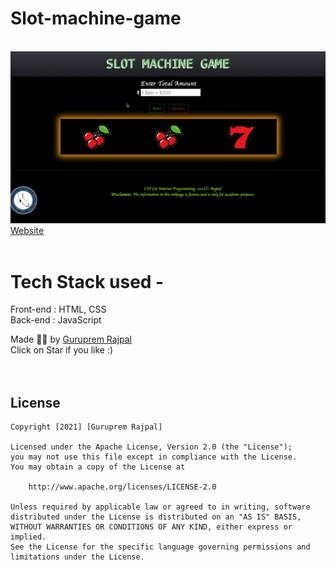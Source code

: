 # Slot-machine-game
<br>
<img src="slotmachine.gif"> </img>
<br>
<a href="https://gurupremrajpal.github.io/Slot-machine-game/Slot-machine-game/index.html"> Website </a>
<br>
<br>

# Tech Stack used - 
Front-end : HTML, CSS <br>
Back-end : JavaScript <br>

Made ✌🏻 by <a href="https://www.linkedin.com/in/guruprem-singh-rajpal-67b486122/"> Guruprem Rajpal </a>
<br>
Click on Star if you like :)
<br>
<br>
<br>
## License

    Copyright [2021] [Guruprem Rajpal]

    Licensed under the Apache License, Version 2.0 (the "License");
    you may not use this file except in compliance with the License.
    You may obtain a copy of the License at

        http://www.apache.org/licenses/LICENSE-2.0

    Unless required by applicable law or agreed to in writing, software
    distributed under the License is distributed on an "AS IS" BASIS,
    WITHOUT WARRANTIES OR CONDITIONS OF ANY KIND, either express or implied.
    See the License for the specific language governing permissions and
    limitations under the License.


